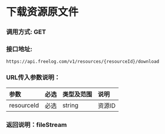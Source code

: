 # 下载资源原文件

### 调用方式: GET

### 接口地址:

```
https://api.freelog.com/v1/resources/{resourceId}/download
```

### URL传入参数说明：

| 参数 | 必选 | 类型及范围 | 说明 |
| :--- | :--- | :--- | :--- |
|resourceId|必选|string|资源ID |

### 返回说明：fileStream